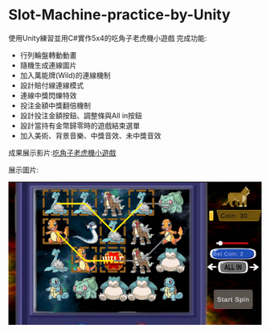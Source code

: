 # Slot-Machine-practice-by-Unity
使用Unity練習並用C#實作5x4的吃角子老虎機小遊戲
完成功能:
- 行列輪盤轉動動畫
- 隨機生成連線圖片
- 加入萬能牌(Wild)的連線機制
- 設計賠付線連線模式
- 連線中獎閃爍特效
- 投注金額中獎翻倍機制
- 設計投注金額按鈕、調整條與All in按鈕
- 設計當持有金幣歸零時的遊戲結束選單
- 加入美術、背景音樂、中獎音效、未中獎音效

成果展示影片:[吃角子老虎機小遊戲](https://youtu.be/t8EOme2sQe4)

展示圖片:

![image](https://github.com/coconpou/-Slot-Machine-practice-by-Unity/blob/main/Example_image/SlotGame1.png?raw=true)
